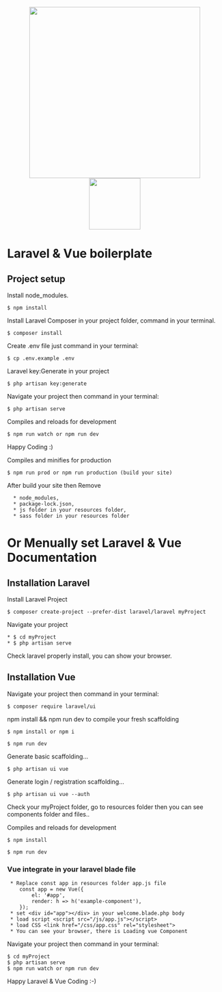 <p align="center">
  <img src="https://res.cloudinary.com/dtfbvvkyp/image/upload/v1566331377/laravel-logolockup-cmyk-red.svg" width="400">
  <img src="https://cli.vuejs.org/favicon.png" width="120">
</p>

# Laravel & Vue boilerplate

## Project setup
Install node_modules.
```
$ npm install
```

Install Laravel Composer in your project folder, command in your terminal. 
```
$ composer install
```

Create .env file just command in your terminal:
```
$ cp .env.example .env
```

Laravel key:Generate in your project
```
$ php artisan key:generate
```
Navigate your project then command in your terminal:
``` 
$ php artisan serve
```

Compiles and reloads for development
``` 
$ npm run watch or npm run dev
```
Happy Coding :)


Compiles and minifies for production
```
$ npm run prod or npm run production (build your site)
```

After build your site then Remove 
```
  * node_modules,
  * package-lock.json,
  * js folder in your resources folder, 
  * sass folder in your resources folder

```


# Or Menually set Laravel & Vue Documentation

## Installation Laravel

Install Laravel Project
```  
$ composer create-project --prefer-dist laravel/laravel myProject
```

Navigate your project
``` 
* $ cd myProject 
* $ php artisan serve
```
Check laravel properly install, you can show your browser.


## Installation Vue 

Navigate your project then command in your terminal:
``` 
$ composer require laravel/ui
``` 

npm install && npm run dev to compile your fresh scaffolding 
```	
$ npm install or npm i

$ npm run dev
```

Generate basic scaffolding...
```	
$ php artisan ui vue
```	

Generate login / registration scaffolding...
```	
$ php artisan ui vue --auth
```	

Check your myProject folder, go to resources folder then you can see components folder and files..

Compiles and reloads for development
```	 
$ npm install

$ npm run dev
```	

### Vue integrate in your laravel blade file

```
 * Replace const app in resources folder app.js file
    const app = new Vue({
        el: '#app',
        render: h => h('example-component'),
    });
 * set <div id="app"></div> in your welcome.blade.php body
 * load script <script src="/js/app.js"></script> 
 * load CSS <link href="/css/app.css" rel="stylesheet">
 * You can see your browser, there is Loading vue Component
```


Navigate your project then command in your terminal:
```
$ cd myProject 
$ php artisan serve
$ npm run watch or npm run dev
```

Happy Laravel & Vue Coding :-)
